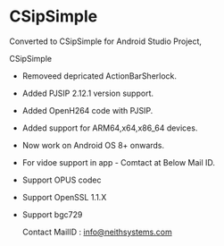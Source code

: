 CSipSimple
==========

Converted to CSipSimple for Android Studio Project,


CSipSimple

* Removeed depricated ActionBarSherlock.

* Added PJSIP 2.12.1 version support.

* Added OpenH264 code with PJSIP.

* Added support for ARM64,x64,x86_64 devices.

* Now work on Android OS 8+ onwards.

* For vidoe support in app - Comtact at Below Mail ID.

* Support OPUS codec

* Support OpenSSL 1.1.X

* Support bgc729

  Contact MailID : info@neithsystems.com
